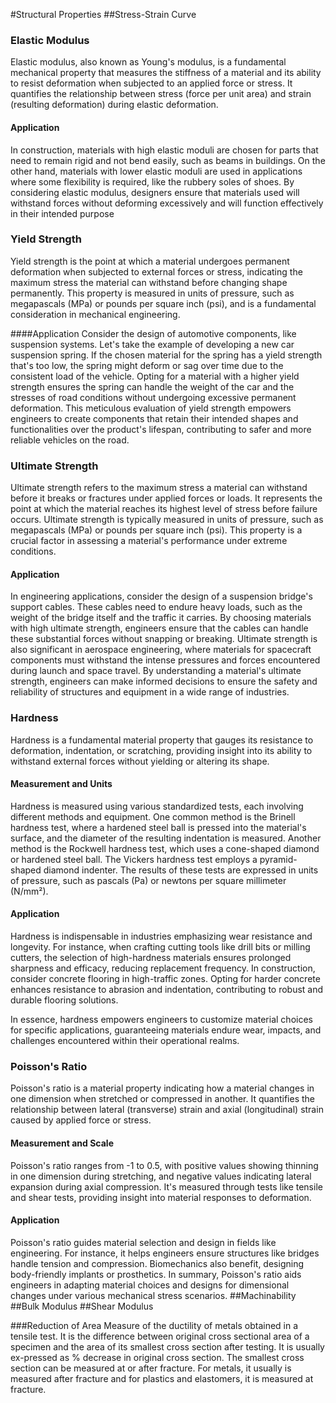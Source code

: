 #Structural Properties
##Stress-Strain Curve

### Elastic Modulus
Elastic modulus, also known as Young's modulus, is a fundamental mechanical property that measures the stiffness of a material and its ability to resist deformation when subjected to an applied force or stress. It quantifies the relationship between stress (force per unit area) and strain (resulting deformation) during elastic deformation.

#### Application
In construction, materials with high elastic moduli are chosen for parts that need to remain rigid and not bend easily, such as beams in buildings. On the other hand, materials with lower elastic moduli are used in applications where some flexibility is required, like the rubbery soles of shoes. By considering elastic modulus, designers ensure that materials used will withstand forces without deforming excessively and will function effectively in their intended purpose

### Yield Strength
Yield strength is the point at which a material undergoes permanent deformation when subjected to external forces or stress, indicating the maximum stress the material can withstand before changing shape permanently. This property is measured in units of pressure, such as megapascals (MPa) or pounds per square inch (psi), and is a fundamental consideration in mechanical engineering.

####Application
Consider the design of automotive components, like suspension systems. Let's take the example of developing a new car suspension spring. If the chosen material for the spring has a yield strength that's too low, the spring might deform or sag over time due to the consistent load of the vehicle. Opting for a material with a higher yield strength ensures the spring can handle the weight of the car and the stresses of road conditions without undergoing excessive permanent deformation. This meticulous evaluation of yield strength empowers engineers to create components that retain their intended shapes and functionalities over the product's lifespan, contributing to safer and more reliable vehicles on the road.


### Ultimate Strength
Ultimate strength refers to the maximum stress a material can withstand before it breaks or fractures under applied forces or loads. It represents the point at which the material reaches its highest level of stress before failure occurs. Ultimate strength is typically measured in units of pressure, such as megapascals (MPa) or pounds per square inch (psi). This property is a crucial factor in assessing a material's performance under extreme conditions.

#### Application
In engineering applications, consider the design of a suspension bridge's support cables. These cables need to endure heavy loads, such as the weight of the bridge itself and the traffic it carries. By choosing materials with high ultimate strength, engineers ensure that the cables can handle these substantial forces without snapping or breaking. Ultimate strength is also significant in aerospace engineering, where materials for spacecraft components must withstand the intense pressures and forces encountered during launch and space travel. By understanding a material's ultimate strength, engineers can make informed decisions to ensure the safety and reliability of structures and equipment in a wide range of industries.


### Hardness
Hardness is a fundamental material property that gauges its resistance to deformation, indentation, or scratching, providing insight into its ability to withstand external forces without yielding or altering its shape.

#### Measurement and Units
Hardness is measured using various standardized tests, each involving different methods and equipment. One common method is the Brinell hardness test, where a hardened steel ball is pressed into the material's surface, and the diameter of the resulting indentation is measured. Another method is the Rockwell hardness test, which uses a cone-shaped diamond or hardened steel ball. The Vickers hardness test employs a pyramid-shaped diamond indenter. The results of these tests are expressed in units of pressure, such as pascals (Pa) or newtons per square millimeter (N/mm²).

#### Application
Hardness is indispensable in industries emphasizing wear resistance and longevity. For instance, when crafting cutting tools like drill bits or milling cutters, the selection of high-hardness materials ensures prolonged sharpness and efficacy, reducing replacement frequency. In construction, consider concrete flooring in high-traffic zones. Opting for harder concrete enhances resistance to abrasion and indentation, contributing to robust and durable flooring solutions.

In essence, hardness empowers engineers to customize material choices for specific applications, guaranteeing materials endure wear, impacts, and challenges encountered within their operational realms.

### Poisson's Ratio
Poisson's ratio is a material property indicating how a material changes in one dimension when stretched or compressed in another. It quantifies the relationship between lateral (transverse) strain and axial (longitudinal) strain caused by applied force or stress.

#### Measurement and Scale
Poisson's ratio ranges from -1 to 0.5, with positive values showing thinning in one dimension during stretching, and negative values indicating lateral expansion during axial compression. It's measured through tests like tensile and shear tests, providing insight into material responses to deformation.

#### Application
Poisson's ratio guides material selection and design in fields like engineering. For instance, it helps engineers ensure structures like bridges handle tension and compression. Biomechanics also benefit, designing body-friendly implants or prosthetics. In summary, Poisson's ratio aids engineers in adapting material choices and designs for dimensional changes under various mechanical stress scenarios.
##Machinability
##Bulk Modulus
##Shear Modulus

###Reduction of Area
Measure of the ductility of metals obtained in a tensile test. It is the difference between original cross sectional area of a specimen and the area of its smallest cross section after testing. It is usually ex-pressed as % decrease in original cross section. The smallest cross section can be measured at or after fracture. For metals, it usually is measured after fracture and for plastics and elastomers, it is measured at fracture.
